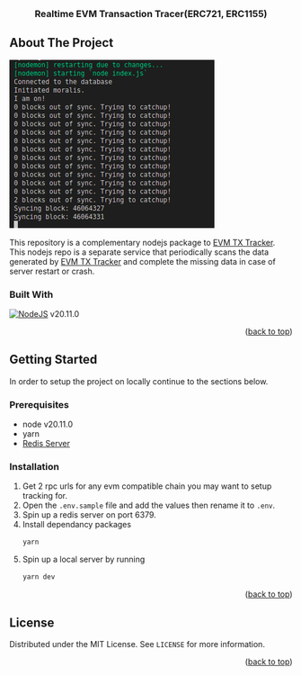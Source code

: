 <a name="readme-top"></a>

<br />
<div align="center">
    <h3 align="center">Realtime EVM Transaction Tracer(ERC721, ERC1155)</h3>
</div>

## About The Project

![Product Name Screen Shot][product-screenshot]

This repository is a complementary nodejs package to <a href='https://github.com/pranav3714/evm-nft-tx-tracker'>EVM TX Tracker</a>. This nodejs repo is a separate service that periodically scans the data generated by <a href='https://github.com/pranav3714/evm-nft-tx-tracker'>EVM TX Tracker</a> and complete the missing data in case of server restart or crash.

### Built With

[![NodeJS][nodejs.org]][Node-url] v20.11.0

<p align="right">(<a href="#readme-top">back to top</a>)</p>

<!-- GETTING STARTED -->

## Getting Started
In order to setup the project on locally continue to the sections below.

### Prerequisites

- node v20.11.0
- yarn
- <a href="https://redis.io/download/">Redis Server</a>

### Installation

1. Get 2 rpc urls for any evm compatible chain you may want to setup tracking for.
2. Open the `.env.sample` file and add the values then rename it to `.env`.
3. Spin up a redis server on port 6379.
4. Install dependancy packages
   ```sh
   yarn
   ```
5. Spin up a local server by running
   ```sh
   yarn dev
   ```

<p align="right">(<a href="#readme-top">back to top</a>)</p>

## License

Distributed under the MIT License. See `LICENSE` for more information.

<p align="right">(<a href="#readme-top">back to top</a>)</p>

[contributors-shield]: https://img.shields.io/github/contributors/othneildrew/Best-README-Template.svg?style=for-the-badge
[contributors-url]: https://github.com/othneildrew/Best-README-Template/graphs/contributors
[forks-shield]: https://img.shields.io/github/forks/othneildrew/Best-README-Template.svg?style=for-the-badge
[forks-url]: https://github.com/othneildrew/Best-README-Template/network/members
[stars-shield]: https://img.shields.io/github/stars/othneildrew/Best-README-Template.svg?style=for-the-badge
[stars-url]: https://github.com/othneildrew/Best-README-Template/stargazers
[issues-shield]: https://img.shields.io/github/issues/othneildrew/Best-README-Template.svg?style=for-the-badge
[issues-url]: https://github.com/othneildrew/Best-README-Template/issues
[license-shield]: https://img.shields.io/github/license/othneildrew/Best-README-Template.svg?style=for-the-badge
[license-url]: https://github.com/othneildrew/Best-README-Template/blob/master/LICENSE.txt
[linkedin-shield]: https://img.shields.io/badge/-LinkedIn-black.svg?style=for-the-badge&logo=linkedin&colorB=555
[linkedin-url]: https://linkedin.com/in/othneildrew
[product-screenshot]: images/screenshot.png
[Next.js]: https://img.shields.io/badge/next.js-000000?style=for-the-badge&logo=nextdotjs&logoColor=white
[Next-url]: https://nextjs.org/
[React.js]: https://img.shields.io/badge/React-20232A?style=for-the-badge&logo=react&logoColor=61DAFB
[React-url]: https://reactjs.org/
[Vue.js]: https://img.shields.io/badge/Vue.js-35495E?style=for-the-badge&logo=vuedotjs&logoColor=4FC08D
[Vue-url]: https://vuejs.org/
[Angular.io]: https://img.shields.io/badge/Angular-DD0031?style=for-the-badge&logo=angular&logoColor=white
[Angular-url]: https://angular.io/
[Svelte.dev]: https://img.shields.io/badge/Svelte-4A4A55?style=for-the-badge&logo=svelte&logoColor=FF3E00
[Svelte-url]: https://svelte.dev/
[Laravel.com]: https://img.shields.io/badge/Laravel-FF2D20?style=for-the-badge&logo=laravel&logoColor=white
[Laravel-url]: https://laravel.com
[Bootstrap.com]: https://img.shields.io/badge/Bootstrap-563D7C?style=for-the-badge&logo=bootstrap&logoColor=white
[Bootstrap-url]: https://getbootstrap.com
[JQuery.com]: https://img.shields.io/badge/jQuery-0769AD?style=for-the-badge&logo=jquery&logoColor=white
[JQuery-url]: https://jquery.com
[Node-url]: https://nodejs.org/en/download/
[nodejs.org]: https://img.shields.io/badge/nodejs-0769AD?style=for-the-badge&logo=javascript&logoColor=white
[EVM-tx-tracker]: https://github.com/pranav3714/evm-nft-tx-tracker